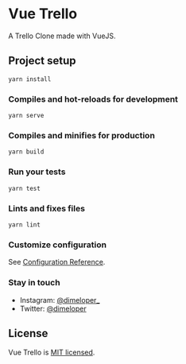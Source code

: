 # Vue Trello

A Trello Clone made with VueJS.

## Project setup

```
yarn install
```

### Compiles and hot-reloads for development

```
yarn serve
```

### Compiles and minifies for production

```
yarn build
```

### Run your tests

```
yarn test
```

### Lints and fixes files

```
yarn lint
```

### Customize configuration

See [Configuration Reference](https://cli.vuejs.org/config/).

### Stay in touch

- Instagram: [@dimeloper\_](https://instagram.com/dimeloper_)
- Twitter: [@dimeloper](https://twitter.com/dimeloper)

## License

Vue Trello is [MIT licensed](LICENSE).
